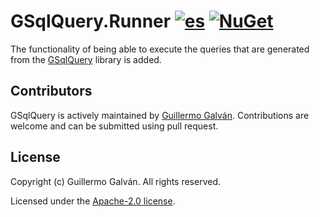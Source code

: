 # GSqlQuery.Runner [![es](https://img.shields.io/badge/lang-es-red.svg)](./README.es.md) [![NuGet](https://img.shields.io/nuget/v/GSqlQuery.Runner.svg)](https://www.nuget.org/packages/GSqlQuery.Runner)

The functionality of being able to execute the queries that are generated from the [GSqlQuery](https://github.com/guillermo-galvan/GSqlQuery) library is added.

## Contributors

GSqlQuery is actively maintained by [Guillermo Galván](https://github.com/guillermo-galvan). Contributions are welcome and can be submitted using pull request.

## License
Copyright (c) Guillermo Galván. All rights reserved.

Licensed under the [Apache-2.0 license](./LICENSE).